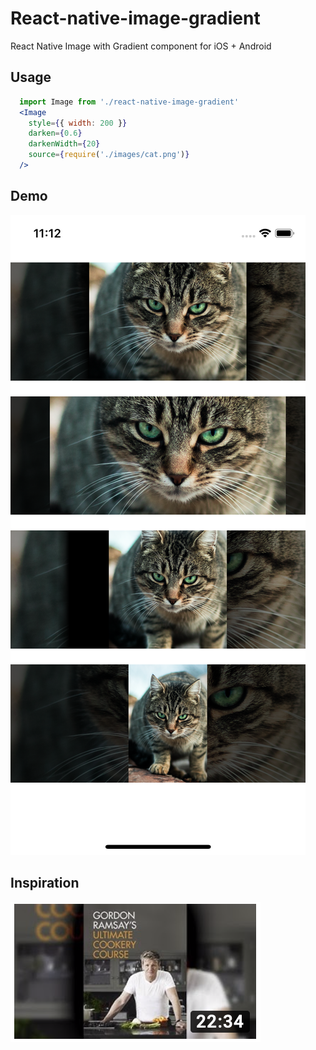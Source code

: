 # React-native-image-gradient

React Native Image with Gradient component for iOS + Android

## Usage
```jsx
  import Image from './react-native-image-gradient'
  <Image
    style={{ width: 200 }}
    darken={0.6}
    darkenWidth={20}
    source={require('./images/cat.png')}
  />
```

## Demo

![](https://github.com/vko-online/react-native-image-gradient/blob/master/demo/screen1.png?raw=true)

## Inspiration

![](https://github.com/vko-online/react-native-image-gradient/blob/master/demo/screen2.png?raw=true)